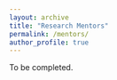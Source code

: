```yaml
---
layout: archive
title: "Research Mentors"
permalink: /mentors/
author_profile: true
---
```


To be completed.
